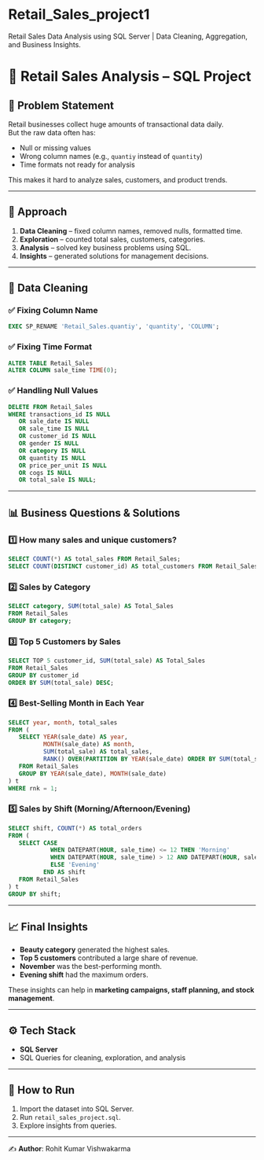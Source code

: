 # Retail_Sales_project1
Retail Sales Data Analysis using SQL Server | Data Cleaning, Aggregation, and Business Insights.
# 🛒 Retail Sales Analysis – SQL Project  

## 📌 Problem Statement  
Retail businesses collect huge amounts of transactional data daily.  
But the raw data often has:  
- Null or missing values  
- Wrong column names (e.g., `quantiy` instead of `quantity`)  
- Time formats not ready for analysis  

This makes it hard to analyze sales, customers, and product trends.  

---

## 🔎 Approach  
1. **Data Cleaning** – fixed column names, removed nulls, formatted time.  
2. **Exploration** – counted total sales, customers, categories.  
3. **Analysis** – solved key business problems using SQL.  
4. **Insights** – generated solutions for management decisions.  

---

## 🧹 Data Cleaning  

### ✅ Fixing Column Name  
```sql
EXEC SP_RENAME 'Retail_Sales.quantiy', 'quantity', 'COLUMN';
```

### ✅ Fixing Time Format  
```sql
ALTER TABLE Retail_Sales
ALTER COLUMN sale_time TIME(0);
```

### ✅ Handling Null Values  
```sql
DELETE FROM Retail_Sales
WHERE transactions_id IS NULL 
   OR sale_date IS NULL
   OR sale_time IS NULL
   OR customer_id IS NULL
   OR gender IS NULL
   OR category IS NULL
   OR quantity IS NULL
   OR price_per_unit IS NULL
   OR cogs IS NULL
   OR total_sale IS NULL;
```

---

## 📊 Business Questions & Solutions  

### 1️⃣ How many sales and unique customers?  
```sql
SELECT COUNT(*) AS total_sales FROM Retail_Sales;
SELECT COUNT(DISTINCT customer_id) AS total_customers FROM Retail_Sales;
```

### 2️⃣ Sales by Category  
```sql
SELECT category, SUM(total_sale) AS Total_Sales
FROM Retail_Sales
GROUP BY category;
```

### 3️⃣ Top 5 Customers by Sales  
```sql
SELECT TOP 5 customer_id, SUM(total_sale) AS Total_Sales
FROM Retail_Sales
GROUP BY customer_id
ORDER BY SUM(total_sale) DESC;
```

### 4️⃣ Best-Selling Month in Each Year  
```sql
SELECT year, month, total_sales
FROM (
   SELECT YEAR(sale_date) AS year,
          MONTH(sale_date) AS month,
          SUM(total_sale) AS total_sales,
          RANK() OVER(PARTITION BY YEAR(sale_date) ORDER BY SUM(total_sale) DESC) AS rnk
   FROM Retail_Sales
   GROUP BY YEAR(sale_date), MONTH(sale_date)
) t
WHERE rnk = 1;
```

### 5️⃣ Sales by Shift (Morning/Afternoon/Evening)  
```sql
SELECT shift, COUNT(*) AS total_orders
FROM (
   SELECT CASE
            WHEN DATEPART(HOUR, sale_time) <= 12 THEN 'Morning'
            WHEN DATEPART(HOUR, sale_time) > 12 AND DATEPART(HOUR, sale_time) <= 17 THEN 'Afternoon'
            ELSE 'Evening'
          END AS shift
   FROM Retail_Sales
) t
GROUP BY shift;
```

---

## 📈 Final Insights  
- **Beauty category** generated the highest sales.  
- **Top 5 customers** contributed a large share of revenue.  
- **November** was the best-performing month.  
- **Evening shift** had the maximum orders.  

These insights can help in **marketing campaigns, staff planning, and stock management**.  

---

## ⚙️ Tech Stack  
- **SQL Server**  
- SQL Queries for cleaning, exploration, and analysis  

---

## 🚀 How to Run  
1. Import the dataset into SQL Server.  
2. Run `retail_sales_project.sql`.  
3. Explore insights from queries.  

---

✍️ **Author**: Rohit Kumar Vishwakarma  

